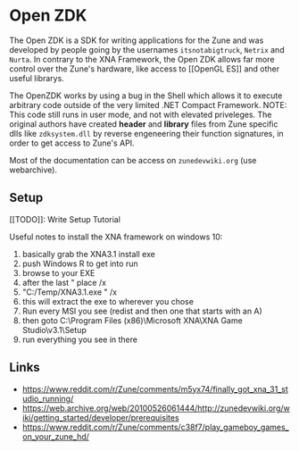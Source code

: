 # Open ZDK
The Open ZDK is a SDK for writing applications for the Zune and was developed by people going by the usernames ``itsnotabigtruck``, ``Netrix`` and ``Nurta``. In contrary to the XNA Framework, the Open ZDK allows far more control over the Zune's hardware, like access to [[OpenGL ES]] and other useful librarys. 

The OpenZDK works by using a bug in the Shell which allows it to execute arbitrary code outside of the very limited .NET Compact Framework. NOTE: This code still runs in user mode, and not with elevated priveleges.
The original authors have created **header** and **library** files from Zune specific dlls like ``zdksystem.dll`` by reverse engeneering their function signatures, in order to get access to Zune's API.

Most of the documentation can be access on ``zunedevwiki.org`` (use webarchive).

## Setup
[[TODO]]: Write Setup Tutorial

Useful notes to install the XNA framework on windows 10:
1.  basically grab the XNA3.1 install exe
2.  push Windows R to get into run
3.  browse to your EXE
4.  after the last " place /x
5.  "C:/Temp/XNA3.1.exe " /x
6.  this will extract the exe to wherever you chose
7.  Run every MSI you see (redist and then one that starts with an A)
8.  then goto C:\Program Files (x86)\Microsoft XNA\XNA Game Studio\v3.1\Setup
9.  run everything you see in there

## Links
- https://www.reddit.com/r/Zune/comments/m5yx74/finally_got_xna_31_studio_running/
- https://web.archive.org/web/20100526061444/http://zunedevwiki.org/wiki/getting_started/developer/prerequisites
- https://www.reddit.com/r/Zune/comments/c38f7/play_gameboy_games_on_your_zune_hd/

